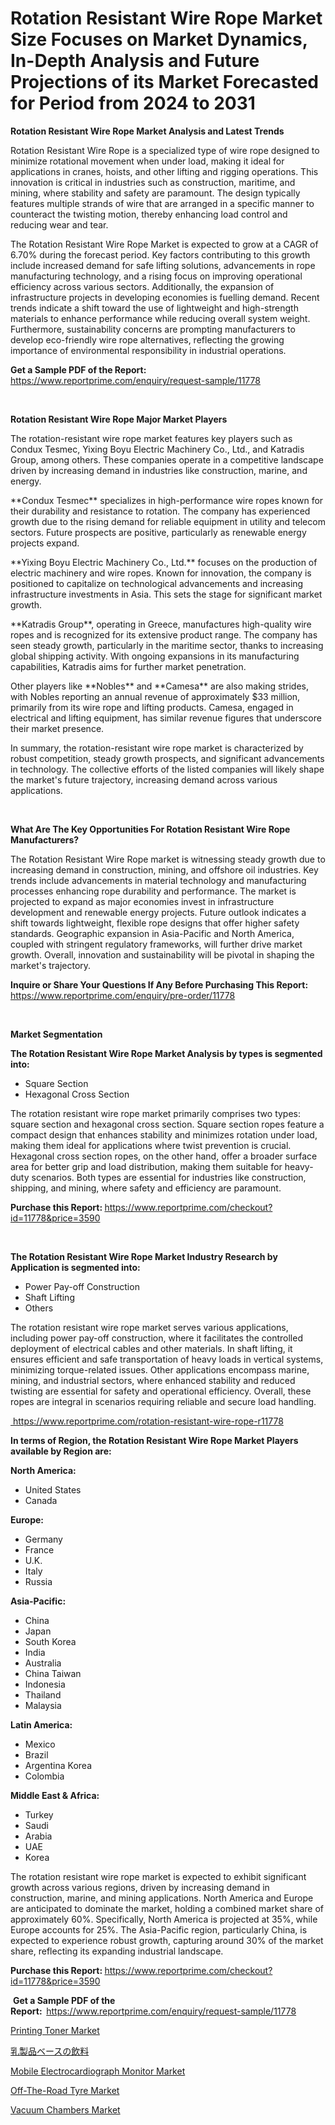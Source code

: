 <p><h1>Rotation Resistant Wire Rope Market Size Focuses on Market Dynamics, In-Depth Analysis and Future Projections of its Market Forecasted for Period from 2024 to 2031</h1></p><p><strong>Rotation Resistant Wire Rope Market Analysis and Latest Trends</strong></p>
<p><p>Rotation Resistant Wire Rope is a specialized type of wire rope designed to minimize rotational movement when under load, making it ideal for applications in cranes, hoists, and other lifting and rigging operations. This innovation is critical in industries such as construction, maritime, and mining, where stability and safety are paramount. The design typically features multiple strands of wire that are arranged in a specific manner to counteract the twisting motion, thereby enhancing load control and reducing wear and tear.</p><p>The Rotation Resistant Wire Rope Market is expected to grow at a CAGR of 6.70% during the forecast period. Key factors contributing to this growth include increased demand for safe lifting solutions, advancements in rope manufacturing technology, and a rising focus on improving operational efficiency across various sectors. Additionally, the expansion of infrastructure projects in developing economies is fuelling demand. Recent trends indicate a shift toward the use of lightweight and high-strength materials to enhance performance while reducing overall system weight. Furthermore, sustainability concerns are prompting manufacturers to develop eco-friendly wire rope alternatives, reflecting the growing importance of environmental responsibility in industrial operations.</p></p>
<p><strong>Get a Sample PDF of the Report:&nbsp;</strong> <a href="https://www.reportprime.com/enquiry/request-sample/11778">https://www.reportprime.com/enquiry/request-sample/11778</a></p>
<p>&nbsp;</p>
<p><strong>Rotation Resistant Wire Rope Major Market Players</strong></p>
<p><p>The rotation-resistant wire rope market features key players such as Condux Tesmec, Yixing Boyu Electric Machinery Co., Ltd., and Katradis Group, among others. These companies operate in a competitive landscape driven by increasing demand in industries like construction, marine, and energy.</p><p>**Condux Tesmec** specializes in high-performance wire ropes known for their durability and resistance to rotation. The company has experienced growth due to the rising demand for reliable equipment in utility and telecom sectors. Future prospects are positive, particularly as renewable energy projects expand.</p><p>**Yixing Boyu Electric Machinery Co., Ltd.** focuses on the production of electric machinery and wire ropes. Known for innovation, the company is positioned to capitalize on technological advancements and increasing infrastructure investments in Asia. This sets the stage for significant market growth.</p><p>**Katradis Group**, operating in Greece, manufactures high-quality wire ropes and is recognized for its extensive product range. The company has seen steady growth, particularly in the maritime sector, thanks to increasing global shipping activity. With ongoing expansions in its manufacturing capabilities, Katradis aims for further market penetration.</p><p>Other players like **Nobles** and **Camesa** are also making strides, with Nobles reporting an annual revenue of approximately $33 million, primarily from its wire rope and lifting products. Camesa, engaged in electrical and lifting equipment, has similar revenue figures that underscore their market presence.</p><p>In summary, the rotation-resistant wire rope market is characterized by robust competition, steady growth prospects, and significant advancements in technology. The collective efforts of the listed companies will likely shape the market's future trajectory, increasing demand across various applications.</p></p>
<p>&nbsp;</p>
<p><strong>What Are The Key Opportunities For Rotation Resistant Wire Rope Manufacturers?</strong></p>
<p><p>The Rotation Resistant Wire Rope market is witnessing steady growth due to increasing demand in construction, mining, and offshore oil industries. Key trends include advancements in material technology and manufacturing processes enhancing rope durability and performance. The market is projected to expand as major economies invest in infrastructure development and renewable energy projects. Future outlook indicates a shift towards lightweight, flexible rope designs that offer higher safety standards. Geographic expansion in Asia-Pacific and North America, coupled with stringent regulatory frameworks, will further drive market growth. Overall, innovation and sustainability will be pivotal in shaping the market's trajectory.</p></p>
<p><strong>Inquire or Share Your Questions If Any Before Purchasing This Report:</strong> <a href="https://www.reportprime.com/enquiry/pre-order/11778">https://www.reportprime.com/enquiry/pre-order/11778</a></p>
<p>&nbsp;</p>
<p><strong>Market Segmentation</strong></p>
<p><strong>The Rotation Resistant Wire Rope Market Analysis by types is segmented into:</strong></p>
<p><ul><li>Square Section</li><li>Hexagonal Cross Section</li></ul></p>
<p><p>The rotation resistant wire rope market primarily comprises two types: square section and hexagonal cross section. Square section ropes feature a compact design that enhances stability and minimizes rotation under load, making them ideal for applications where twist prevention is crucial. Hexagonal cross section ropes, on the other hand, offer a broader surface area for better grip and load distribution, making them suitable for heavy-duty scenarios. Both types are essential for industries like construction, shipping, and mining, where safety and efficiency are paramount.</p></p>
<p><strong>Purchase this Report:&nbsp;</strong><a href="https://www.reportprime.com/checkout?id=11778&price=3590">https://www.reportprime.com/checkout?id=11778&price=3590</a></p>
<p>&nbsp;</p>
<p><strong>The Rotation Resistant Wire Rope Market Industry Research by Application is segmented into:</strong></p>
<p><ul><li>Power Pay-off Construction</li><li>Shaft Lifting</li><li>Others</li></ul></p>
<p><p>The rotation resistant wire rope market serves various applications, including power pay-off construction, where it facilitates the controlled deployment of electrical cables and other materials. In shaft lifting, it ensures efficient and safe transportation of heavy loads in vertical systems, minimizing torque-related issues. Other applications encompass marine, mining, and industrial sectors, where enhanced stability and reduced twisting are essential for safety and operational efficiency. Overall, these ropes are integral in scenarios requiring reliable and secure load handling.</p></p>
<p><a href="https://www.reportprime.com/rotation-resistant-wire-rope-r11778">&nbsp;https://www.reportprime.com/rotation-resistant-wire-rope-r11778</a></p>
<p><strong>In terms of Region, the Rotation Resistant Wire Rope Market Players available by Region are:</strong></p>
<p>
    <p> <strong> North America: </strong>
        <ul>
            <li>United States</li>
            <li>Canada</li>
        </ul>
        </p> 
    <p> <strong> Europe: </strong>
        <ul>
            <li>Germany</li>
            <li>France</li>
            <li>U.K.</li>
            <li>Italy</li>
            <li>Russia</li>
        </ul>
        </p> 
    <p> <strong> Asia-Pacific: </strong>
        <ul>
            <li>China</li>
            <li>Japan</li>
            <li>South Korea</li>
            <li>India</li>
            <li>Australia</li>
            <li>China Taiwan</li>
            <li>Indonesia</li>
            <li>Thailand</li>
            <li>Malaysia</li>
        </ul>
        </p> 
    <p> <strong> Latin America: </strong>
        <ul>
            <li>Mexico</li>
            <li>Brazil</li>
            <li>Argentina Korea</li>
            <li>Colombia</li>
        </ul>
        </p> 
    <p> <strong> Middle East & Africa: </strong>
        <ul>
            <li>Turkey</li>
            <li>Saudi</li>
            <li>Arabia</li>
            <li>UAE</li>
            <li>Korea</li>
        </ul>
    </p>
    </p>
<p><p>The rotation resistant wire rope market is expected to exhibit significant growth across various regions, driven by increasing demand in construction, marine, and mining applications. North America and Europe are anticipated to dominate the market, holding a combined market share of approximately 60%. Specifically, North America is projected at 35%, while Europe accounts for 25%. The Asia-Pacific region, particularly China, is expected to experience robust growth, capturing around 30% of the market share, reflecting its expanding industrial landscape.</p></p>
<p><strong>Purchase this Report: </strong><a href="https://www.reportprime.com/checkout?id=11778&price=3590">https://www.reportprime.com/checkout?id=11778&price=3590</a></p>
<p>&nbsp;<strong>Get a Sample PDF of the Report:&nbsp;&nbsp;</strong><a href="https://www.reportprime.com/enquiry/request-sample/11778">https://www.reportprime.com/enquiry/request-sample/11778</a></p>
<p><strong></strong></p>
<p><p><a href="https://issuu.com/reportprime-2/docs/printing-toner-market-size-2030.ppt_d81380e8b4cde3">Printing Toner Market</a></p><p><a href="https://medium.com/@atdlohman/%E4%B9%B3%E8%A3%BD%E5%93%81%E3%83%99%E3%83%BC%E3%82%B9%E3%81%AE%E9%A3%B2%E6%96%99%E5%B8%82%E5%A0%B4-2024%E5%B9%B4-2031%E5%B9%B4-%E6%A5%AD%E7%95%8C%E3%81%AE%E6%B4%9E%E5%AF%9F%E3%81%A8%E6%8A%95%E8%B3%87%E6%A9%9F%E4%BC%9A-c3c40d49152b">乳製品ベースの飲料</a></p><p><a href="https://issuu.com/reportprime-2/docs/mobile-electrocardiograph-monitor-m_c62ed1adcd2f35">Mobile Electrocardiograph Monitor Market</a></p><p><a href="https://github.com/gulaimolin/Market-Research-Report-List-6/blob/main/off-the-road-tyre-market.md">Off-The-Road Tyre Market</a></p><p><a href="https://medium.com/@andrew.scott4567/insights-into-the-vacuum-chambers-market-market-players-market-size-geographical-regions-and-768435bc33ec">Vacuum Chambers Market</a></p></p>